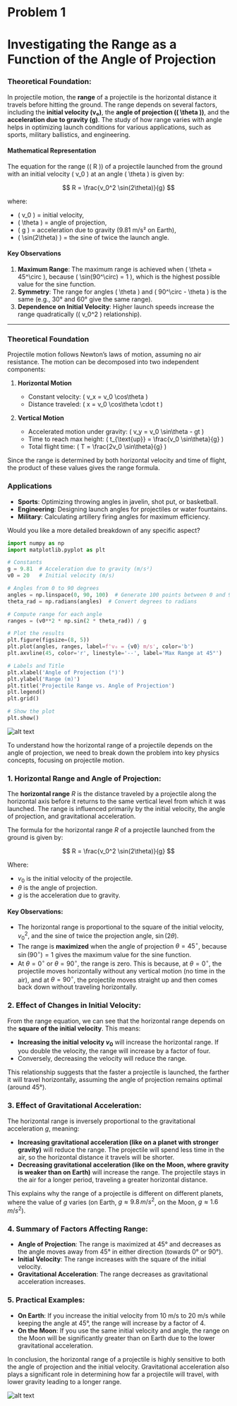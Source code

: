 # Problem 1

# **Investigating the Range as a Function of the Angle of Projection**  

### Theoretical Foundation:

In projectile motion, the **range** of a projectile is the horizontal distance it travels before hitting the ground. The range depends on several factors, including the **initial velocity (v₀)**, the **angle of projection (\( \theta \))**, and the **acceleration due to gravity (g)**. The study of how range varies with angle helps in optimizing launch conditions for various applications, such as sports, military ballistics, and engineering.

#### **Mathematical Representation**  
The equation for the range (\( R \)) of a projectile launched from the ground with an initial velocity \( v_0 \) at an angle \( \theta \) is given by:

$$
R = \frac{v_0^2 \sin(2\theta)}{g}
$$

where:  
- \( v_0 \) = initial velocity,  
- \( \theta \) = angle of projection,  
- \( g \) = acceleration due to gravity (9.81 m/s² on Earth),  
- \( \sin(2\theta) \) = the sine of twice the launch angle.

#### **Key Observations**  
1. **Maximum Range**: The maximum range is achieved when \( \theta = 45^\circ \), because \( \sin(90^\circ) = 1 \), which is the highest possible value for the sine function.  
2. **Symmetry**: The range for angles \( \theta \) and \( 90^\circ - \theta \) is the same (e.g., 30° and 60° give the same range).  
3. **Dependence on Initial Velocity**: Higher launch speeds increase the range quadratically (\( v_0^2 \) relationship).  

---

### **Theoretical Foundation**  

Projectile motion follows Newton’s laws of motion, assuming no air resistance. The motion can be decomposed into two independent components:  

1. **Horizontal Motion**  
   - Constant velocity: \( v_x = v_0 \cos\theta \)  
   - Distance traveled: \( x = v_0 \cos\theta \cdot t \)  

2. **Vertical Motion**  
   - Accelerated motion under gravity: \( v_y = v_0 \sin\theta - gt \)  
   - Time to reach max height: \( t_{\text{up}} = \frac{v_0 \sin\theta}{g} \)  
   - Total flight time: \( T = \frac{2v_0 \sin\theta}{g} \)  

Since the range is determined by both horizontal velocity and time of flight, the product of these values gives the range formula.  

### **Applications**  
- **Sports**: Optimizing throwing angles in javelin, shot put, or basketball.  
- **Engineering**: Designing launch angles for projectiles or water fountains.  
- **Military**: Calculating artillery firing angles for maximum efficiency.  

Would you like a more detailed breakdown of any specific aspect?

```python
import numpy as np
import matplotlib.pyplot as plt

# Constants
g = 9.81  # Acceleration due to gravity (m/s²)
v0 = 20   # Initial velocity (m/s)

# Angles from 0 to 90 degrees
angles = np.linspace(0, 90, 100)  # Generate 100 points between 0 and 90 degrees
theta_rad = np.radians(angles)  # Convert degrees to radians

# Compute range for each angle
ranges = (v0**2 * np.sin(2 * theta_rad)) / g

# Plot the results
plt.figure(figsize=(8, 5))
plt.plot(angles, ranges, label=f'v₀ = {v0} m/s', color='b')
plt.axvline(45, color='r', linestyle='--', label='Max Range at 45°')

# Labels and Title
plt.xlabel('Angle of Projection (°)')
plt.ylabel('Range (m)')
plt.title('Projectile Range vs. Angle of Projection')
plt.legend()
plt.grid()

# Show the plot
plt.show()

```

![alt text](image.png)

To understand how the horizontal range of a projectile depends on the angle of projection, we need to break down the problem into key physics concepts, focusing on projectile motion.

### 1. **Horizontal Range and Angle of Projection:**

The **horizontal range** $R$ is the distance traveled by a projectile along the horizontal axis before it returns to the same vertical level from which it was launched. The range is influenced primarily by the initial velocity, the angle of projection, and gravitational acceleration.

The formula for the horizontal range $R$ of a projectile launched from the ground is given by:

$$
R = \frac{v_0^2 \sin(2\theta)}{g}
$$

Where:
- $v_0$ is the initial velocity of the projectile.
- $\theta$ is the angle of projection.
- $g$ is the acceleration due to gravity.

#### **Key Observations:**
- The horizontal range is proportional to the square of the initial velocity, $v_0^2$, and the sine of twice the projection angle, $\sin(2\theta)$.
- The range is **maximized** when the angle of projection $\theta = 45^\circ$, because $\sin(90^\circ) = 1$ gives the maximum value for the sine function.
- At $\theta = 0^\circ$ or $\theta = 90^\circ$, the range is zero. This is because, at $\theta = 0^\circ$, the projectile moves horizontally without any vertical motion (no time in the air), and at $\theta = 90^\circ$, the projectile moves straight up and then comes back down without traveling horizontally.

### 2. **Effect of Changes in Initial Velocity:**

From the range equation, we can see that the horizontal range depends on the **square of the initial velocity**. This means:
- **Increasing the initial velocity $v_0$** will increase the horizontal range. If you double the velocity, the range will increase by a factor of four.
- Conversely, decreasing the velocity will reduce the range.

This relationship suggests that the faster a projectile is launched, the farther it will travel horizontally, assuming the angle of projection remains optimal (around 45°).

### 3. **Effect of Gravitational Acceleration:**

The horizontal range is inversely proportional to the gravitational acceleration $g$, meaning:
- **Increasing gravitational acceleration (like on a planet with stronger gravity)** will reduce the range. The projectile will spend less time in the air, so the horizontal distance it travels will be shorter.
- **Decreasing gravitational acceleration (like on the Moon, where gravity is weaker than on Earth)** will increase the range. The projectile stays in the air for a longer period, traveling a greater horizontal distance.

This explains why the range of a projectile is different on different planets, where the value of $g$ varies (on Earth, $g \approx 9.8 \, m/s^2$, on the Moon, $g \approx 1.6 \, m/s^2$).

### 4. **Summary of Factors Affecting Range:**

- **Angle of Projection**: The range is maximized at 45° and decreases as the angle moves away from 45° in either direction (towards 0° or 90°).
- **Initial Velocity**: The range increases with the square of the initial velocity.
- **Gravitational Acceleration**: The range decreases as gravitational acceleration increases.

### 5. **Practical Examples:**
- **On Earth**: If you increase the initial velocity from 10 m/s to 20 m/s while keeping the angle at 45°, the range will increase by a factor of 4.
- **On the Moon**: If you use the same initial velocity and angle, the range on the Moon will be significantly greater than on Earth due to the lower gravitational acceleration.

In conclusion, the horizontal range of a projectile is highly sensitive to both the angle of projection and the initial velocity. Gravitational acceleration also plays a significant role in determining how far a projectile will travel, with lower gravity leading to a longer range.

![alt text](image-1.png)
